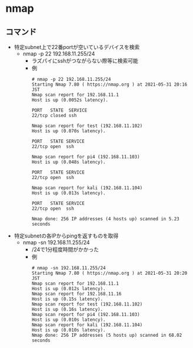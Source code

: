 # nmap

## コマンド

* 特定subnet上で22番portが空いているデバイスを検索
  * nmap -p 22 192.168.11.255/24
    * ラズパイにsshがつながらない際等に検索可能
    * 例
      ```
      # nmap -p 22 192.168.11.255/24
      Starting Nmap 7.80 ( https://nmap.org ) at 2021-05-31 20:16 JST
      Nmap scan report for 192.168.11.1
      Host is up (0.0052s latency).

      PORT   STATE  SERVICE
      22/tcp closed ssh

      Nmap scan report for test (192.168.11.102)
      Host is up (0.070s latency).

      PORT   STATE SERVICE
      22/tcp open  ssh

      Nmap scan report for pi4 (192.168.11.103)
      Host is up (0.048s latency).

      PORT   STATE SERVICE
      22/tcp open  ssh

      Nmap scan report for kali (192.168.11.104)
      Host is up (0.013s latency).

      PORT   STATE SERVICE
      22/tcp open  ssh

      Nmap done: 256 IP addresses (4 hosts up) scanned in 5.23 seconds
      ```
* 特定subnetの各IPからpingを返すものを取得
  * nmap -sn 192.168.11.255/24
    * /24で1分程度時間がかかった
    * 例
      ```
      # nmap -sn 192.168.11.255/24
      Starting Nmap 7.80 ( https://nmap.org ) at 2021-05-31 20:20 JST
      Nmap scan report for 192.168.11.1
      Host is up (0.012s latency).
      Nmap scan report for 192.168.11.16
      Host is up (0.15s latency).
      Nmap scan report for test (192.168.11.102)
      Host is up (0.16s latency).
      Nmap scan report for pi4 (192.168.11.103)
      Host is up (0.010s latency).
      Nmap scan report for kali (192.168.11.104)
      Host is up (0.010s latency).
      Nmap done: 256 IP addresses (5 hosts up) scanned in 68.02 seconds
      ```
      